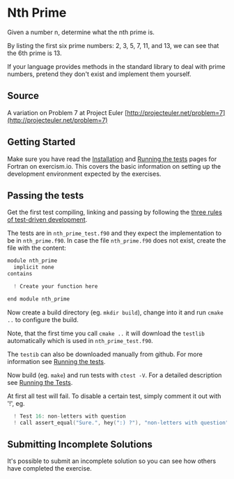 # Nth Prime

Given a number n, determine what the nth prime is.

By listing the first six prime numbers: 2, 3, 5, 7, 11, and 13, we can see that
the 6th prime is 13.

If your language provides methods in the standard library to deal with prime
numbers, pretend they don't exist and implement them yourself.


## Source

A variation on Problem 7 at Project Euler [http://projecteuler.net/problem=7](http://projecteuler.net/problem=7)

## Getting Started

Make sure you have read the [Installation](https://exercism.io/tracks/fortran/installation) and [Running the tests](https://exercism.io/tracks/fortran/tests) pages for Fortran on exercism.io.
This covers the basic information on setting up the development environment expected by the exercises.

## Passing the tests

Get the first test compiling, linking and passing by following the [three rules of test-driven development](http://butunclebob.com/ArticleS.UncleBob.TheThreeRulesOfTdd).

The tests are in `nth_prime_test.f90` and they expect the implementation to be in `nth_prime.f90`.
In case the file `nth_prime.f90` does not exist, create the file with the content:

```c
module nth_prime
  implicit none
contains

  ! Create your function here

end module nth_prime
```

Now create a build directory (eg. `mkdir build`), change into it and run `cmake ..`  to configure the build.

Note, that the first time you call `cmake ..` it will download the `testlib` automatically which is used in `nth_prime_test.f90`.

The `testib` can also be downloaded manually from github. For more information see [Running the tests](https://exercism.io/tracks/fortran/tests).

Now build (eg. `make`)  and run tests with `ctest -V`. For a detailed description see [Running the Tests](https://exercism.io/tracks/fortran/tests).

At first all test will fail.
To disable a certain test, simply comment it out with '!', eg.

```c
  ! Test 16: non-letters with question
  ! call assert_equal("Sure.", hey(":) ?"), "non-letters with question")
```

## Submitting Incomplete Solutions
It's possible to submit an incomplete solution so you can see how others have completed the exercise.
